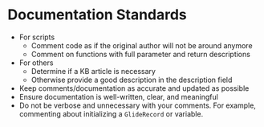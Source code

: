 # Documentation Standards

+ For scripts
    + Comment code as if the original author will not be around anymore
    + Comment on functions with full parameter and return descriptions
+ For others
    + Determine if a KB article is necessary
    + Otherwise provide a good description in the description field
+ Keep comments/documentation as accurate and updated as possible
+ Ensure documentation is well-written, clear, and meaningful
+ Do not be verbose and unnecessary with your comments. For example, commenting about initializing a `GlideRecord` or variable.
